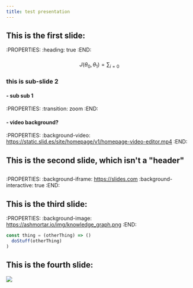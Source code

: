 ```yaml
---
title: test presentation
---
```


## This is the first slide:
:PROPERTIES:
:heading: true
:END:
###
$$ J(\theta_0,\theta_1) = \sum_{i=0} $$
### this is sub-slide 2
#### - sub sub 1
:PROPERTIES:
:transition: zoom
:END:
#### - video background?
:PROPERTIES:
:background-video: https://static.slid.es/site/homepage/v1/homepage-video-editor.mp4
:END:
## This is the second slide, which isn't a "header"
##
:PROPERTIES:
:background-iframe: https://slides.com
:background-interactive: true 
:END:
## This is the third slide:
:PROPERTIES:
:background-image: https://ashmortar.io/img/knowledge_graph.png
:END:

```javascript
const thing = (otherThing) => ()
  doStuff(otherThing)
)
```
## This is the fourth slide:
<img src="https://ashmortar.io/img/knowledge_graph.png" />
